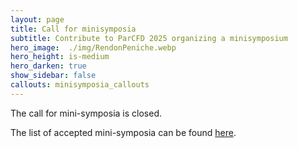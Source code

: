 ```yaml
---
layout: page
title: Call for minisymposia
subtitle: Contribute to ParCFD 2025 organizing a minisymposium
hero_image:  ./img/RendonPeniche.webp
hero_height: is-medium
hero_darken: true
show_sidebar: false
callouts: minisymposia_callouts
---
```


<!-- {% include notification.html message="Site under construction, information will be updated very soon." %} -->

<!-- To bring together leading experts from CFD, parallel computing, and related topics, we invite you to contribute to the conference program by organizing a minisymposium.  
You can find all related information and the templates for proposing a mini-symposium in the buttons above.
Please submit your mini-symposium proposal latest until March 28 (extended deadline), 2025 to the email: [parcfd2025@enesmerida.unam.mx](mailto:parcfd2025@enesmerida.unam.mx). You will receive a notification of acceptance latest until April 4, 2025. -->

The call for mini-symposia is closed.

The list of accepted mini-symposia can be found [here](./accepted-minisymposia).
